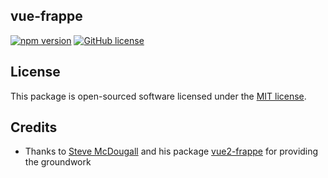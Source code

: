 ## vue-frappe

[![npm version](https://badge.fury.io/js/vue-frappe.svg)](https://badge.fury.io/js/vue-frappe) [![GitHub license](https://img.shields.io/github/license/austintoddj/vue-frappe)](https://github.com/austintoddj/vue-frappe/blob/master/license)

## License

This package is open-sourced software licensed under the [MIT license](https://github.com/austintoddj/vue-frappe/blob/master/license).

## Credits

- Thanks to [Steve McDougall](https://twitter.com/@JustSteveKing) and his package [vue2-frappe](https://github.com/JustSteveKing/vue2-frappe) for providing the groundwork
